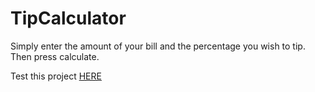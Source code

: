 # TipCalculator

Simply enter the amount of your bill and the percentage you wish to tip. Then press calculate.

Test this project <a href="https://modest-franklin-1f7422.netlify.app/">HERE</a>
